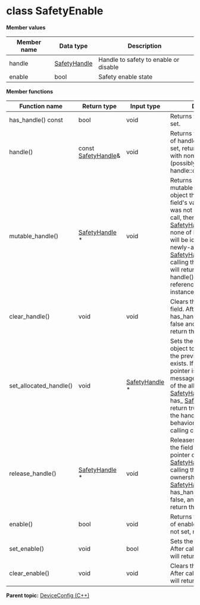 # class SafetyEnable

 **Member values** 

|Member name|Data type|Description|
|-----------|---------|-----------|
|handle| [SafetyHandle](../Common/SafetyHandle.md#)|Handle to safety to enable or disable|
|enable|bool|Safety enable state|

 **Member functions** 

|Function name|Return type|Input type|Description|
|-------------|-----------|----------|-----------|
|has\_handle\(\) const|bool|void|Returns true if handle is set.|
|handle\(\)|const [SafetyHandle](../Common/SafetyHandle.md#)&|void|Returns the current value of handle. If handle is not set, returns a [SafetyHandle](../Common/SafetyHandle.md#) with none of its fields set \(possibly handle::default\_instance\(\)\).|
|mutable\_handle\(\)| [SafetyHandle](../Common/SafetyHandle.md#) \*|void|Returns a pointer to the mutable [SafetyHandle](../Common/SafetyHandle.md#) object that stores the field's value. If the field was not set prior to the call, then the returned [SafetyHandle](../Common/SafetyHandle.md#) will have none of its fields set \(i.e. it will be identical to a newly-allocated [SafetyHandle](../Common/SafetyHandle.md#)\). After calling this, has\_handle\(\) will return true and handle\(\) will return a reference to the same instance of [SafetyHandle](../Common/SafetyHandle.md#).|
|clear\_handle\(\)|void|void|Clears the value of the field. After calling this, has\_handle\(\) will return false and handle\(\) will return the default value.|
|set\_allocated\_handle\(\)|void| [SafetyHandle](../Common/SafetyHandle.md#) \*|Sets the [SafetyHandle](../Common/SafetyHandle.md#) object to the field and frees the previous field value if it exists. If the [SafetyHandle](../Common/SafetyHandle.md#) pointer is not NULL, the message takes ownership of the allocated [SafetyHandle](../Common/SafetyHandle.md#) object and has\_ [SafetyHandle](../Common/SafetyHandle.md#)\(\) will return true. Otherwise, if the handle is NULL, the behavior is the same as calling clear\_handle\(\).|
|release\_handle\(\)| [SafetyHandle](../Common/SafetyHandle.md#) \*|void|Releases the ownership of the field and returns the pointer of the [SafetyHandle](../Common/SafetyHandle.md#) object. After calling this, caller takes the ownership of the allocated [SafetyHandle](../Common/SafetyHandle.md#) object, has\_handle\(\) will return false, and handle\(\) will return the default value.|
|enable\(\)|bool|void|Returns the current value of enable. If the enable is not set, returns 0.|
|set\_enable\(\)|void|bool|Sets the value of enable. After calling this, enable\(\) will return value.|
|clear\_enable\(\)|void|void|Clears the value of enable. After calling this, enable\(\) will return 0.|

**Parent topic:** [DeviceConfig \(C++\)](../../summary_pages/DeviceConfig.md)

